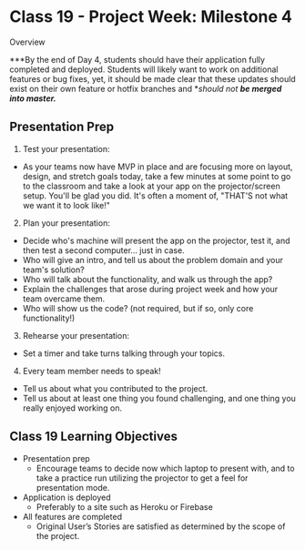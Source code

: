 # Class 19 -  Project Week: Milestone 4

Overview

***By the end of Day 4, students should have their application fully completed and deployed.  Students will likely want to work on additional features or bug fixes, yet, it should be made clear that these updates should exist on their own feature or hotfix branches and **should not **be merged into master.***

## Presentation Prep

1. Test your presentation:
 * As your teams now have MVP in place and are focusing more on layout, design, and stretch goals today, take a few minutes at some point to go to the classroom and take a look at your app on the projector/screen setup. You'll be glad you did. It's often a moment of, "THAT'S not what we want it to look like!"

2. Plan your presentation:
 * Decide who's machine will present the app on the projector, test it, and then test a second computer… just in case.
 * Who will give an intro, and tell us about the problem domain and your team's solution?
 * Who will talk about the functionality, and walk us through the app?
 * Explain the challenges that arose during project week and how your team overcame them.
 * Who will show us the code? (not required, but if so, only core functionality!)

3. Rehearse your presentation:
 * Set a timer and take turns talking through your topics. 

4. Every team member needs to speak!
 * Tell us about what you contributed to the project.
 * Tell us about at least one thing you found challenging, and one thing you really enjoyed working on.

## Class 19 Learning Objectives
 * Presentation prep
     * Encourage teams to decide now which laptop to present with, and to take a practice run utilizing the projector to get a feel for presentation mode.
 * Application is deployed
     * Preferably to a site such as Heroku or Firebase
 * All features are completed
     * Original User’s Stories are satisfied as determined by the scope of the project.
